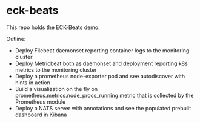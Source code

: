 # eck-beats

This repo holds the ECK-Beats demo.

Outline:
- Deploy Filebeat  daemonset reporting container logs to the monitoring cluster
- Deploy Metricbeat both as daemonset and deployment reporting k8s metrics to the monitoring cluster
- Deploy a prometheus node-exporter pod and see autodiscover with hints in action
- Build a visualization on the fly on prometheus.metrics.node_procs_running metric that is collected by the Prometheus module
- Deploy a NATS server with annotations and see the populated prebuilt dashboard in Kibana
